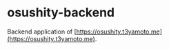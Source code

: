 # osushity-backend

Backend application of [https://osushity.t3yamoto.me](https://osushity.t3yamoto.me).

